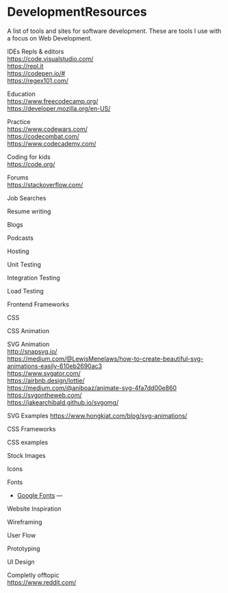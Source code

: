# DevelopmentResources
A list of tools and sites for software development. These are tools I use with a focus on Web Development.

IDEs Repls & editors  
https://code.visualstudio.com/  
https://repl.it  
https://codepen.io/#  
https://regex101.com/  

Education  
https://www.freecodecamp.org/    
https://developer.mozilla.org/en-US/  

Practice  
https://www.codewars.com/  
https://codecombat.com/  
https://www.codecademy.com/  


Coding for kids  
https://code.org/  

Forums  
https://stackoverflow.com/  

Job Searches

Resume writing

Blogs

Podcasts

Hosting

Unit Testing

Integration Testing

Load Testing

Frontend Frameworks

CSS

CSS Animation

SVG Animation  
http://snapsvg.io/  
https://medium.com/@LewisMenelaws/how-to-create-beautiful-svg-animations-easily-610eb2690ac3  
https://www.svgator.com/  
https://airbnb.design/lottie/  
https://medium.com/@aniboaz/animate-svg-4fa7dd00e860  
https://svgontheweb.com/  
https://jakearchibald.github.io/svgomg/  

SVG Examples
https://www.hongkiat.com/blog/svg-animations/  


CSS Frameworks



CSS examples

Stock Images

Icons

Fonts  
* [Google Fonts](https://fonts.google.com/) —  

Website Inspiration  

Wireframing

User Flow

Prototyping

UI Design


Completly offtopic  
https://www.reddit.com/  

